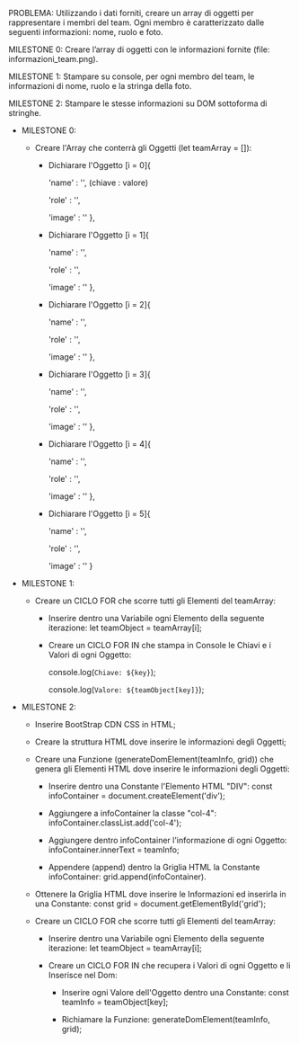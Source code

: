 PROBLEMA: 
Utilizzando i dati forniti, creare un array di oggetti per rappresentare i membri del team. Ogni membro è caratterizzato dalle seguenti informazioni: nome, ruolo e foto.

MILESTONE 0: Creare l’array di oggetti con le informazioni fornite (file: informazioni_team.png).

MILESTONE 1: Stampare su console, per ogni membro del team, le informazioni di nome, ruolo e la stringa della foto.

MILESTONE 2: Stampare le stesse informazioni su DOM sottoforma di stringhe.


- MILESTONE 0:

    - Creare l'Array che conterrà gli Oggetti (let teamArray = []):

        - Dichiarare l'Oggetto [i = 0]{
            
            'name' : '', (chiave : valore)

            'role' : '',

            'image' : ''
        },

        - Dichiarare l'Oggetto [i = 1]{
            
            'name' : '',

            'role' : '',

            'image' : ''
        },

        - Dichiarare l'Oggetto [i = 2]{
            
            'name' : '',

            'role' : '',

            'image' : ''
        },
        
        - Dichiarare l'Oggetto [i = 3]{
            
            'name' : '',

            'role' : '',

            'image' : ''
        },

        - Dichiarare l'Oggetto [i = 4]{
            
            'name' : '',

            'role' : '',

            'image' : ''
        },

        - Dichiarare l'Oggetto [i = 5]{
            
            'name' : '',

            'role' : '',

            'image' : ''
        }



- MILESTONE 1:

    - Creare un CICLO FOR che scorre tutti gli Elementi del teamArray:

        - Inserire dentro una Variabile ogni Elemento della seguente iterazione: let teamObject = teamArray[i];

        - Creare un CICLO FOR IN che stampa in Console le Chiavi e i Valori di ogni Oggetto:

            console.log(`Chiave: ${key}`);

            console.log(`Valore: ${teamObject[key]}`);



- MILESTONE 2:

    - Inserire BootStrap CDN CSS in HTML;

    - Creare la struttura HTML dove inserire le informazioni degli Oggetti;


    - Creare una Funzione (generateDomElement(teamInfo, grid)) che genera gli Elementi HTML dove inserire le informazioni degli Oggetti:

        - Inserire dentro una Constante l'Elemento HTML "DIV": const infoContainer = document.createElement('div');

        - Aggiungere a infoContainer la classe "col-4": infoContainer.classList.add('col-4');

        - Aggiungere dentro infoContainer l'informazione di ogni Oggetto: infoContainer.innerText = teamInfo;

        - Appendere (append) dentro la Griglia HTML la Constante infoContainer: grid.append(infoContainer).


    - Ottenere la Griglia HTML dove inserire le Informazioni ed inserirla in una Constante: const grid = document.getElementById('grid');


    - Creare un CICLO FOR che scorre tutti gli Elementi del teamArray:

        - Inserire dentro una Variabile ogni Elemento della seguente iterazione: let teamObject = teamArray[i];

        - Creare un CICLO FOR IN che recupera i Valori di ogni Oggetto e li Inserisce nel Dom:

            - Inserire ogni Valore dell'Oggetto dentro una Constante: const teamInfo = teamObject[key];

            - Richiamare la Funzione: generateDomElement(teamInfo, grid);


